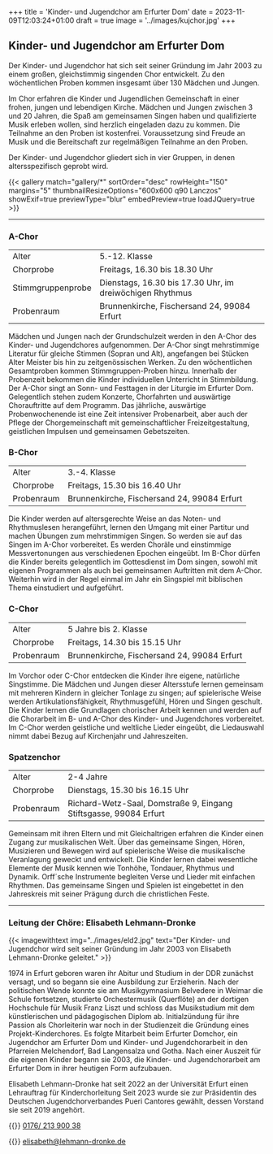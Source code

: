 +++
title = 'Kinder- und Jugendchor am Erfurter Dom'
date = 2023-11-09T12:03:24+01:00
draft = true
image = '../images/kujchor.jpg'
+++

## Kinder- und Jugendchor am Erfurter Dom

 Der Kinder- und Jugendchor hat sich seit seiner Gründung im Jahr 2003 zu einem großen, gleichstimmig singenden Chor entwickelt. Zu den wöchentlichen Proben kommen insgesamt über 130 Mädchen und Jungen.

Im Chor erfahren die Kinder und Jugendlichen Gemeinschaft in einer frohen, jungen und lebendigen Kirche.
Mädchen und Jungen zwischen 3 und 20 Jahren, die Spaß am gemeinsamen Singen haben und qualifizierte Musik erleben wollen, sind herzlich eingeladen dazu zu kommen. Die Teilnahme an den Proben ist kostenfrei. Voraussetzung sind Freude an Musik und die Bereitschaft zur regelmäßigen Teilnahme an den Proben.

Der Kinder- und Jugendchor gliedert sich in vier Gruppen, in denen altersspezifisch geprobt wird. 

{{< gallery match="gallery/*" sortOrder="desc" rowHeight="150" margins="5" thumbnailResizeOptions="600x600 q90 Lanczos" showExif=true previewType="blur" embedPreview=true loadJQuery=true >}}

----

### A-Chor

| | |
|-----|-------------|
|Alter|5.-12. Klasse|
|Chorprobe| Freitags, 16.30 bis 18.30 Uhr|
|Stimmgruppenprobe| Dienstags, 16.30 bis 17.30 Uhr, im dreiwöchigen Rhythmus|
|Probenraum|Brunnenkirche, Fischersand 24, 99084 Erfurt|

Mädchen und Jungen nach der Grundschulzeit werden in den A-Chor des Kinder- und Jugendchores aufgenommen. Der A-Chor singt mehrstimmige Literatur für gleiche Stimmen (Sopran und Alt), angefangen bei Stücken Alter Meister bis hin zu zeitgenössischen Werken. Zu den wöchentlichen Gesamtproben kommen Stimmgruppen-Proben hinzu. Innerhalb der Probenzeit bekommen die Kinder individuellen Unterricht in Stimmbildung. Der A-Chor singt an Sonn- und Festtagen in der Liturgie im Erfurter Dom. Gelegentlich stehen zudem Konzerte, Chorfahrten und auswärtige Chorauftritte auf dem Programm.
Das jährliche, auswärtige Probenwochenende ist eine Zeit intensiver Probenarbeit, aber auch der Pflege der Chorgemeinschaft mit gemeinschaftlicher Freizeitgestaltung, geistlichen Impulsen und gemeinsamen Gebetszeiten.

### B-Chor

| | |
|-----|-------------|
|Alter|3.-4. Klasse|
|Chorprobe| Freitags, 15.30 bis 16.40 Uhr|
|Probenraum|Brunnenkirche, Fischersand 24, 99084 Erfurt|

Die Kinder werden auf altersgerechte Weise an das Noten- und Rhythmuslesen herangeführt, lernen den Umgang mit einer Partitur und machen Übungen zum mehrstimmigen Singen. So werden sie auf das Singen im A-Chor vorbereitet. Es werden Choräle und einstimmige Messvertonungen aus verschiedenen Epochen eingeübt. Im B-Chor dürfen die Kinder bereits gelegentlich im Gottesdienst im Dom singen, sowohl mit eigenen Programmen als auch bei gemeinsamen Auftritten mit dem A-Chor. Weiterhin wird in der Regel einmal im Jahr ein Singspiel mit biblischen Thema einstudiert und aufgeführt.

### C-Chor

| | |
|-----|-------------|
|Alter|5 Jahre bis 2. Klasse|
|Chorprobe| Freitags, 14.30 bis 15.15 Uhr|
|Probenraum|Brunnenkirche, Fischersand 24, 99084 Erfurt|

Im Vorchor oder C-Chor entdecken die Kinder ihre eigene, natürliche Singstimme. Die Mädchen und Jungen dieser Altersstufe lernen gemeinsam mit mehreren Kindern in gleicher Tonlage zu singen; auf spielerische Weise werden Artikulationsfähigkeit, Rhythmusgefühl, Hören und Singen geschult. Die Kinder lernen die Grundlagen chorischer Arbeit kennen und werden auf die Chorarbeit im B- und A-Chor des Kinder- und Jugendchores vorbereitet.
Im C-Chor werden geistliche und weltliche Lieder eingeübt, die Liedauswahl nimmt dabei Bezug auf Kirchenjahr und Jahreszeiten.

### Spatzenchor

| | |
|-----|-------------|
|Alter|2-4 Jahre|
|Chorprobe| Dienstags, 15.30 bis 16.15 Uhr|
|Probenraum|Richard-Wetz-Saal, Domstraße 9, Eingang Stiftsgasse, 99084 Erfurt|

Gemeinsam mit ihren Eltern und mit Gleichaltrigen erfahren die Kinder einen Zugang zur musikalischen Welt.
Über das gemeinsame Singen, Hören, Musizieren und Bewegen wird auf spielerische Weise die musikalische Veranlagung geweckt und entwickelt. Die Kinder lernen dabei wesentliche Elemente der Musik kennen wie Tonhöhe, Tondauer, Rhythmus und Dynamik. Orff´sche Instrumente begleiten Verse und Lieder mit einfachen Rhythmen.
Das gemeinsame Singen und Spielen ist eingebettet in den Jahreskreis mit seiner Prägung durch die christlichen Feste. 

----

### Leitung der Chöre: Elisabeth Lehmann-Dronke

{{< imagewithtext img="../images/eld2.jpg" text="Der Kinder- und Jugendchor wird seit seiner Gründung im Jahr 2003 von Elisabeth Lehmann-Dronke geleitet." >}}

1974 in Erfurt geboren waren ihr Abitur und Studium in der DDR zunächst versagt, und so begann sie eine Ausbildung zur Erzieherin. Nach der politischen Wende konnte sie am Musikgymnasium Belvedere in Weimar die Schule fortsetzen, studierte Orchestermusik (Querflöte) an der dortigen Hochschule für Musik Franz Liszt und schloss das Musikstudium mit dem künstlerischen und pädagogischen Diplom ab. Initialzündung für ihre Passion als Chorleiterin war noch in der Studienzeit die Gründung eines Projekt-Kinderchores. Es folgte Mitarbeit beim Erfurter Domchor, ein Jugendchor am Erfurter Dom und Kinder- und Jugendchorarbeit in den Pfarreien Melchendorf, Bad Langensalza und Gotha. Nach einer Auszeit für die eigenen Kinder begann sie 2003, die Kinder- und Jugendchorarbeit am Erfurter Dom in ihrer heutigen Form aufzubauen.

Elisabeth Lehmann-Dronke hat seit 2022 an der Universität Erfurt einen Lehrauftrag für Kinderchorleitung Seit 2023 wurde sie zur Präsidentin des Deutschen Jugendchorverbandes Pueri Cantores gewählt, dessen Vorstand sie seit 2019 angehört.

{{<icon class="fa fa-phone">}}&nbsp;[0176/ 213 900 38](tel:+4917621390038)

{{<icon class="fa fa-envelope">}}&nbsp;[elisabeth@lehmann-dronke.de](mailto:elisabeth@lehmann-dronke.de)




